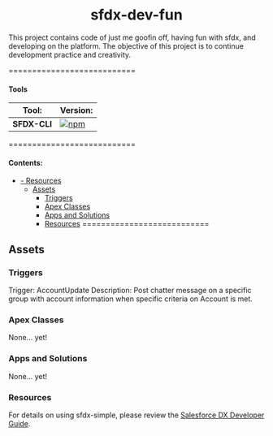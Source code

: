 <h1 align="center">sfdx-dev-fun</h1>
This project contains code of just me goofin off, having fun with sfdx, and developing on the platform. The objective of this project is to continue development practice and creativity. 

===========================
#### Tools
|  Tool:       |  Version:  |
| ------------ | ---------- |
| **SFDX-CLI** | [![npm](https://img.shields.io/npm/v/sfdx-cli.svg?label=SFDX-CLI&logo=Salesforce&style=Popout)](https://developer.salesforce.com/tools/sfdxcli)  |

===========================

#### Contents:
- [- Resources](#ul-liresourcesli-ul)
  - [Assets](#assets)
    - [Triggers](#triggers)
    - [Apex Classes](#apex-classes)
    - [Apps and Solutions](#apps-and-solutions)
    - [Resources](#resources)
=========================== 

## Assets

### Triggers
Trigger: AccountUpdate
Description: Post chatter message on a specific group with account information when specific criteria on Account is met.

### Apex Classes
None... yet!

### Apps and Solutions
None... yet!

### Resources
For details on using sfdx-simple, please review the [Salesforce DX Developer Guide](https://developer.salesforce.com/docs/atlas.en-us.sfdx_dev.meta/sfdx_dev).